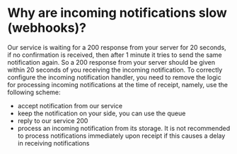 # Why are incoming notifications slow (webhooks)?

Our service is waiting for a 200 response from your server for 20 seconds, if no confirmation is received, then after 1 minute it tries to send the same notification again. So a 200 response from your server should be given within 20 seconds of you receiving the incoming notification. To correctly configure the incoming notification handler, you need to remove the logic for processing incoming notifications at the time of receipt, namely, use the following scheme:

- accept notification from our service
- keep the notification on your side, you can use the queue
- reply to our service 200
- process an incoming notification from its storage. It is not recommended to process notifications immediately upon receipt if this causes a delay in receiving notifications